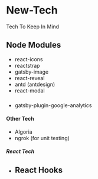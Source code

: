 # New-Tech
Tech To Keep In Mind

## Node Modules 
+ react-icons
+ reactstrap
+ gatsby-image
+ react-reveal
+ antd (antdesign)
+ react-modal

###
+ gatsby-plugin-google-analytics

#### Other Tech
+ Algoria 
+ ngrok (for unit testing)

##### React Tech 
+ React Hooks
  - 

